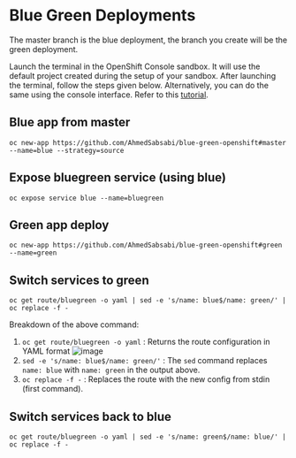 # Blue Green Deployments

The master branch is the blue deployment, the branch you create will be the green deployment.

Launch the terminal in the OpenShift Console sandbox. It will use the default project created during the setup of your sandbox. After launching the terminal, follow the steps given below. Alternatively, you can do the same using the console interface. Refer to this [tutorial](https://developers.redhat.com/courses/openshift/getting-started).

## Blue app from master

    oc new-app https://github.com/AhmedSabsabi/blue-green-openshift#master --name=blue --strategy=source

## Expose bluegreen service (using blue)

    oc expose service blue --name=bluegreen

## Green app deploy

    oc new-app https://github.com/AhmedSabsabi/blue-green-openshift#green --name=green

## Switch services to green

    oc get route/bluegreen -o yaml | sed -e 's/name: blue$/name: green/' | oc replace -f -
    
Breakdown of the above command:
1. `oc get route/bluegreen -o yaml` : Returns the route configuration in YAML format 
 ![image](https://user-images.githubusercontent.com/51695690/201993082-2c8bb129-4791-408d-8990-ff59732a7284.png)
2. `sed -e 's/name: blue$/name: green/'` : The `sed` command replaces `name: blue` with `name: green` in the output above.
3. `oc replace -f -` : Replaces the route with the new config from stdin (first command).


## Switch services back to blue

    oc get route/bluegreen -o yaml | sed -e 's/name: green$/name: blue/' | oc replace -f -
